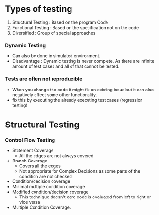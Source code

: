 # Types of testing
1.	Structural Testing : Based on the program Code 
2.	Functional Testing : Based on the specification not on the code
3.	Diversified : Group of special approaches

### Dynamic Testing
- Can also be done in simulated environment.
- Disadvantage : Dynamic testing is never complete. As there are infinite amount of test cases and all of that cannot be tested.   

### Tests are often not reproducible
- When you change the code it might fix an existing issue but it can also negatively effect some other functionality.
- fix this by executing the already executing test cases (regression testing)


# Structural Testing
### Control Flow Testing
- Statement Coverage
	- All the edges are not always covered 
- Branch Coverage
	- Covers all the edges 
	- Not appropriate for Complex Decisions as some parts of the condition are not checked
- Condition/decision coverage
- Minimal multiple condition coverage 
- Modified condition/decision coverage 
	- This technique doesn't care code is evaluated from left to right or vice versa
- Multiple Condition Coverage.